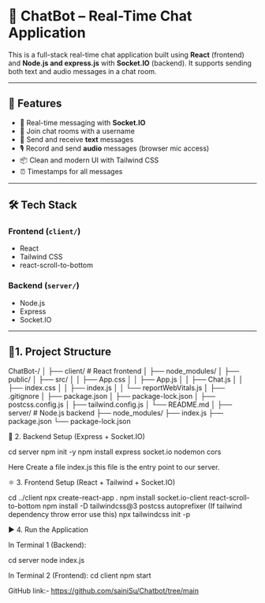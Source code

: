 # 💬 ChatBot – Real-Time Chat Application

This is a full-stack real-time chat application built using **React** (frontend) and **Node.js and express.js** with **Socket.IO** (backend). It supports sending both text and audio messages in a chat room.

---

## 🚀 Features

- 🔗 Real-time messaging with **Socket.IO**
- 👤 Join chat rooms with a username
- 💬 Send and receive **text** messages
- 🎙️ Record and send **audio** messages (browser mic access)
- 📦 Clean and modern UI with Tailwind CSS
- ⏰ Timestamps for all messages

---

## 🛠️ Tech Stack

### Frontend (`client/`)
- React
- Tailwind CSS
- react-scroll-to-bottom

### Backend (`server/`)
- Node.js
- Express
- Socket.IO

---

## 📁1. Project Structure

ChatBot-/
│
├── client/ # React frontend
│ ├── node_modules/
│ ├── public/
│ ├── src/
│ │ ├── App.css
│ │ ├── App.js
│ │ ├── Chat.js
│ │ ├── index.css
│ │ ├── index.js
│ │ └── reportWebVitals.js
│ ├── .gitignore
│ ├── package.json
│ ├── package-lock.json
│ ├── postcss.config.js
│ ├── tailwind.config.js
│ └── README.md
│
├── server/ # Node.js backend
 ├── node_modules/
 ├── index.js
 ├── package.json
 └── package-lock.json


🔧 2. Backend Setup (Express + Socket.IO)


cd server
npm init -y
npm install express socket.io nodemon cors


Here Create a file index.js this file is the entry point to our server.

⚛️ 3. Frontend Setup (React + Tailwind + Socket.IO)

cd ../client
npx create-react-app .
npm install socket.io-client react-scroll-to-bottom
npm install -D tailwindcss@3 postcss autoprefixer (If tailwind dependency throw error use this)
npx tailwindcss init -p


▶️ 4. Run the Application

In Terminal 1 (Backend):

cd server
node index.js


In Terminal 2 (Frontend):
cd client
npm start

GitHub link:- 
https://github.com/sainiSu/Chatbot/tree/main

